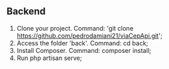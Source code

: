 
## Backend 

1. Clone your project. Command: 'git clone https://github.com/pedrodamiani21/viaCepApi.git';
2. Access the folder 'back'. Command: cd back;
3. Install Composer. Command: composer install;
4. Run php artisan serve;
